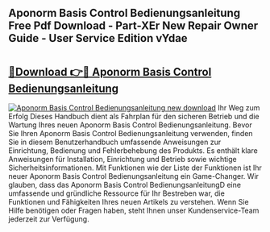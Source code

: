 ## Aponorm Basis Control Bedienungsanleitung Free Pdf Download - Part-XEr New Repair Owner Guide - User Service Edition vYdae

# <h2><a href="http://df1k4xt.blite.top/?on=Aponorm+Basis+Control+Bedienungsanleitung">🔗Download 👉🔴 Aponorm Basis Control Bedienungsanleitung</a></h2>

[![Aponorm Basis Control Bedienungsanleitung new download](https://i.imgur.com/lujVjoI.png)](http://df1k4xt.blite.top/?on=Aponorm+Basis+Control+Bedienungsanleitung)
Ihr Weg zum Erfolg Dieses Handbuch dient als Fahrplan für den sicheren Betrieb und die Wartung Ihres neuen Aponorm Basis Control Bedienungsanleitung. Bevor Sie Ihren Aponorm Basis Control Bedienungsanleitung verwenden, finden Sie in diesem Benutzerhandbuch umfassende Anweisungen zur Einrichtung, Bedienung und Fehlerbehebung des Produkts. Es enthält klare Anweisungen für Installation, Einrichtung und Betrieb sowie wichtige Sicherheitsinformationen. Mit Funktionen wie der Liste der Funktionen ist Ihr neuer Aponorm Basis Control Bedienungsanleitung ein Game-Changer. Wir glauben, dass das Aponorm Basis Control BedienungsanleitungD eine umfassende und gründliche Ressource für Ihr Bestreben war, die Funktionen und Fähigkeiten Ihres neuen Artikels zu verstehen. Wenn Sie Hilfe benötigen oder Fragen haben, steht Ihnen unser Kundenservice-Team jederzeit zur Verfügung.
